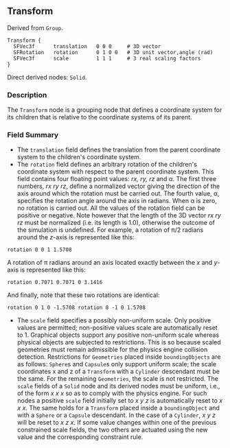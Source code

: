## Transform

Derived from `Group`.


```
Transform {
  SFVec3f      translation   0 0 0     # 3D vector
  SFRotation   rotation      0 1 0 0   # 3D unit vector,angle (rad)
  SFVec3f      scale         1 1 1     # 3 real scaling factors
}
```

Direct derived nodes: `Solid`.

### Description

The `Transform` node is a grouping node that defines a coordinate system for its
children that is relative to the coordinate systems of its parent.

### Field Summary

- The `translation` field defines the translation from the parent coordinate
system to the children's coordinate system.
- The `rotation` field defines an arbitrary rotation of the children's coordinate
system with respect to the parent coordinate system. This field contains four
floating point values: *rx, ry, rz* and α. The first three numbers, *rx ry rz*,
define a normalized vector giving the direction of the axis around which the
rotation must be carried out. The fourth value, α, specifies the rotation angle
around the axis in radians. When α is zero, no rotation is carried out. All the
values of the rotation field can be positive or negative. Note however that the
length of the 3D vector *rx ry rz* must be normalized (i.e. its length is 1.0),
otherwise the outcome of the simulation is undefined. For example, a rotation of
π/2 radians around the *z*-axis is represented like this:

```
rotation 0 0 1 1.5708
```

A rotation of π radians around an axis located exactly between the *x* and
*y*-axis is represented like this:

```
rotation 0.7071 0.7071 0 3.1416
```

And finally, note that these two rotations are identical:

```
rotation 0 1 0 -1.5708 rotation 0 -1 0 1.5708
```


- The `scale` field specifies a possibly non-uniform scale. Only positive values
are permitted; non-positive values scale are automatically reset to 1. Graphical
objects support any positive non-uniform scale whereas physical objects are
subjected to restrictions. This is so because scaled geometries must remain
admissible for the physics engine collision detection. Restrictions for
`Geometries` placed inside `boundingObjects` are as follows: `Sphere`s and
`Capsule`s only support uniform scale; the scale coordinates x and z of a
`Transform` with a `Cylinder` descendant must be the same. For the remaining
`Geometries`, the scale is not restricted. The `scale` fields of a `Solid` node
and its derived nodes must be uniform, i.e., of the form *x x x* so as to comply
with the physics engine. For such nodes a positive `scale` field initially set
to *x y z* is automatically reset to *x x x*. The same holds for a `Transform`
placed inside a `boundingObject` and with a `Sphere` or a `Capsule` descendant.
In the case of a `Cylinder`, *x y z* will be reset to *x z x*. If some value
changes within one of the previous constrained scale fields, the two others are
actuated using the new value and the corresponding constraint rule.


